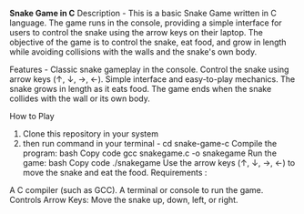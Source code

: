 **Snake Game in C**
Description -
This is a basic Snake Game written in C language.
The game runs in the console, providing a simple interface for users to control the snake using the arrow keys on their laptop.
The objective of the game is to control the snake, eat food, and grow in length while avoiding collisions with the walls and the snake's own body.

Features - 
Classic snake gameplay in the console.
Control the snake using arrow keys (↑, ↓, →, ←).
Simple interface and easy-to-play mechanics.
The snake grows in length as it eats food.
The game ends when the snake collides with the wall or its own body.

How to Play

1. Clone this repository in your system
2. then run command in your terminal - cd snake-game-c
Compile the program:
bash
Copy code
gcc snakegame.c -o snakegame
Run the game:
bash
Copy code
./snakegame
Use the arrow keys (↑, ↓, →, ←) to move the snake and eat the food.
Requirements :

A C compiler (such as GCC).
A terminal or console to run the game.
Controls
Arrow Keys: Move the snake up, down, left, or right.
